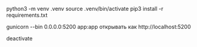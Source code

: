 python3 -m venv .venv
source .venv/bin/activate
pip3 install -r requirements.txt

gunicorn --bin 0.0.0.0:5200 app:app
открывать как http://localhost:5200

deactivate
